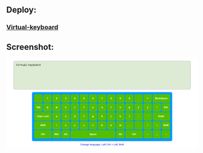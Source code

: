 ## Deploy:
### [Virtual-keyboard](https://growlll.github.io/projects/virtual-keyboard/)

## Screenshot:
![Virtual-keyboard](screenshots/virtual-keyboard.png)